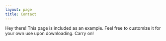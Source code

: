 ```yaml
---
layout: page
title: Contact
---
```


<p class="message">
  Hey there! This page is included as an example. Feel free to customize it for your own use upon downloading. Carry on!
</p>

